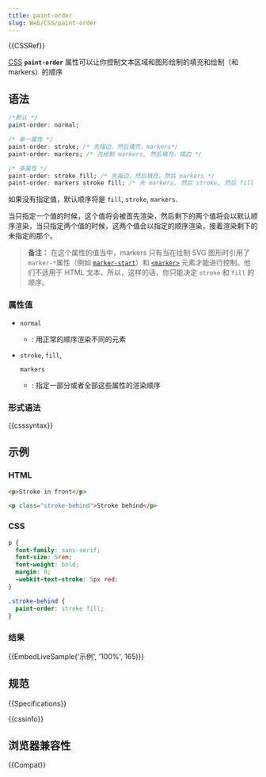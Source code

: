 ```yaml
---
title: paint-order
slug: Web/CSS/paint-order
---
```


{{CSSRef}}

[CSS](/zh-CN/docs/Web/CSS) **`paint-order`** 属性可以让你控制文本区域和图形绘制的填充和绘制（和 markers）的顺序

## 语法

```css
/*默认 */
paint-order: normal;

/* 单一属性 */
paint-order: stroke; /* 先描边，然后填充，markers*/
paint-order: markers; /* 先绘制 markers, 然后填充，描边 */

/* 多属性 */
paint-order: stroke fill; /* 先描边，然后填充，然后 markers */
paint-order: markers stroke fill; /* 先 markers, 然后 stroke, 然后 fill */
```

如果没有指定值，默认顺序将是 `fill`, `stroke`, `markers`.

当只指定一个值的时候，这个值将会被首先渲染，然后剩下的两个值将会以默认顺序渲染，当只指定两个值的时候，这两个值会以指定的顺序渲染，接着渲染剩下的未指定的那个。

> **备注：** 在这个属性的值当中，markers 只有当在绘制 SVG 图形时引用了 `marker-*`属性（例如 [`marker-start`](/zh-CN/docs/Web/SVG/Attribute/marker-start)）和 [`<marker>`](/zh-CN/docs/Web/SVG/Element/marker) 元素才能进行控制。他们不适用于 HTML 文本，所以，这样的话，你只能决定 `stroke` 和 `fill` 的顺序。

### 属性值

- `normal`
  - : 用正常的顺序渲染不同的元素
- `stroke`,
  `fill`,

  `markers`

  - : 指定一部分或者全部这些属性的渲染顺序

### 形式语法

{{csssyntax}}

## 示例

### HTML

```html
<p>Stroke in front</p>

<p class="stroke-behind">Stroke behind</p>
```

### CSS

```css
p {
  font-family: sans-serif;
  font-size: 5rem;
  font-weight: bold;
  margin: 0;
  -webkit-text-stroke: 5px red;
}

.stroke-behind {
  paint-order: stroke fill;
}
```

### 结果

{{EmbedLiveSample('示例', '100%', 165)}}

## 规范

{{Specifications}}

{{cssinfo}}

## 浏览器兼容性

{{Compat}}
